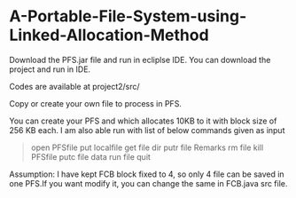 # A-Portable-File-System-using-Linked-Allocation-Method

Download the PFS.jar file and run in ecliplse IDE.
You can download the project and run in IDE. 

Codes are available at project2/src/

Copy or create your own file to process in PFS.

You can create your PFS and which allocates 10KB to it with block size of 256 KB each. I am also able run with list of below commands given as input 

> open PFSfile
> put localfile
> get file
> dir
> putr file Remarks
> rm file
> kill PFSfile
> putc file data
> run file
> quit

Assumption: I have kept FCB block fixed to 4, so only 4 file can be saved in one PFS.If you want modify it, you can change the same in FCB.java src file.

